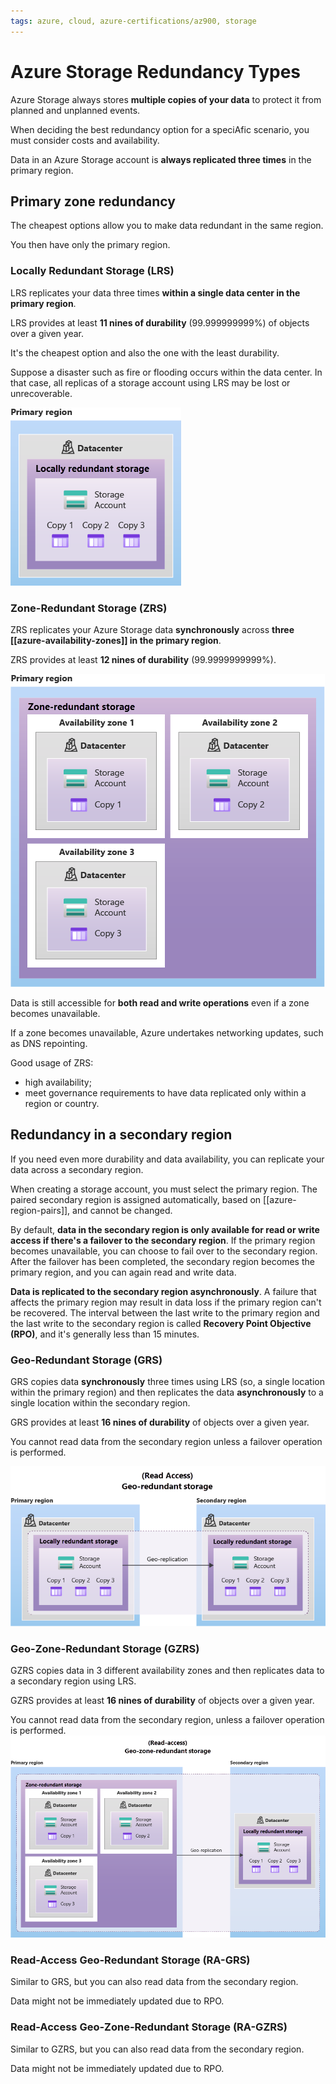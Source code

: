 ```yaml
---
tags: azure, cloud, azure-certifications/az900, storage
---
```


# Azure Storage Redundancy Types

Azure Storage always stores **multiple copies of your data** to protect it from planned and unplanned events.

When deciding the best redundancy option for a speciAfic scenario, you must consider costs and availability.

Data in an Azure Storage account is **always replicated three times** in the primary region.

## Primary zone redundancy

The cheapest options allow you to make data redundant in the same region.

You then have only the primary region.

### Locally Redundant Storage (LRS)

LRS replicates your data three times **within a single data center in the primary region**.

LRS provides at least **11 nines of durability** (99.999999999%) of objects over a given year.

It's the cheapest option and also the one with the least durability.

Suppose a disaster such as fire or flooding occurs within the data center. In that case, all replicas of a storage account using LRS may be lost or unrecoverable.

![Locally Redundant Storage (LRS)](lrs.png)

### Zone-Redundant Storage (ZRS)

ZRS replicates your Azure Storage data **synchronously** across **three [[azure-availability-zones]] in the primary region**.

ZRS provides at least **12 nines of durability** (99.9999999999%).

![Zone-Redundant Storage (ZRS)](zrs.png)

Data is still accessible for **both read and write operations** even if a zone becomes unavailable.

If a zone becomes unavailable, Azure undertakes networking updates, such as DNS repointing.

Good usage of ZRS:

- high availability;
- meet governance requirements to have data replicated only within a region or country.

## Redundancy in a secondary region

If you need even more durability and data availability, you can replicate your data across a secondary region.

When creating a storage account, you must select the primary region. The paired secondary region is assigned automatically, based on [[azure-region-pairs]], and cannot be changed.

By default, **data in the secondary region is only available for read or write access if there's a failover to the secondary region**. If the primary region becomes unavailable, you can choose to fail over to the secondary region. After the failover has been completed, the secondary region becomes the primary region, and you can again read and write data.

**Data is replicated to the secondary region asynchronously**. A failure that affects the primary region may result in data loss if the primary region can't be recovered. The interval between the last write to the primary region and the last write to the secondary region is called **Recovery Point Objective (RPO)**, and it's generally less than 15 minutes.

### Geo-Redundant Storage (GRS)

GRS copies data **synchronously** three times using LRS (so, a single location within the primary region) and then replicates the data **asynchronously** to a single location within the secondary region.

GRS provides at least **16 nines of durability** of objects over a given year.

You cannot read data from the secondary region unless a failover operation is performed.

![Geo-Redundant Storage (GRS)](grs.png)

### Geo-Zone-Redundant Storage (GZRS)

GZRS copies data in 3 different availability zones and then replicates data to a secondary region using LRS.

GZRS provides at least **16 nines of durability** of objects over a given year.

You cannot read data from the secondary region, unless a failover operation is performed.
![Geo-Zone-Redundant Storage (GZRS)](gzrs.png)

### Read-Access Geo-Redundant Storage (RA-GRS)

Similar to GRS, but you can also read data from the secondary region.

Data might not be immediately updated due to RPO.

### Read-Access Geo-Zone-Redundant Storage (RA-GZRS)

Similar to GZRS, but you can also read data from the secondary region.

Data might not be immediately updated due to RPO.


